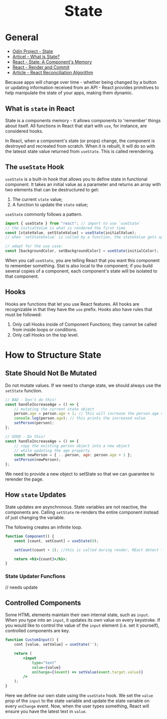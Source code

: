 <h1 style='text-align:center;font-size:3rem;'>State</h1>

# General

-   [Odin Project - State](https://www.theodinproject.com/lessons/node-path-react-new-introduction-to-state)
-   [Articel - What is State?](https://academind.com/tutorials/what-is-state)
-   [React - State: A Component's Memory](https://react.dev/learn/state-a-components-memory)
-   [React - Render and Commit](https://react.dev/learn/render-and-commit)
-   [Article - React Reconciliation Algorithm](https://medium.com/javarevisited/react-reconciliation-algorithm-86e3e22c1b40)

Because apps will change over time - whether being changed by a button or updating information received from an API - React provides primitives to help manipulate the state of your apps, making them dynamic.

## What is `state` in React

State is a components memory - it allows components to 'remember' things about itself. All functions in React that start with `use`, for instance, are considered hooks.

In React, when a component's state (or props) change, the component is destroyed and recreated from scratch. When it is rebuilt, it will do so with the latesst state value returned from `useState`. This is called rerendering.

## The `useState` Hook

`useState` is a built-in hook that allows you to define state in functional component. It takes an initial value as a parameter and returns an array with two elements that can be destructured to get:

1. The current `state` value;
2. A function to update the `state` value;

`useState` commonly follows a pattern.

```jsx
import { useState } from "react"; // import to use `useState`
// the initialValue is what is rendered the first time
const [stateValue, setStateValue] = useState(initialValue);
// when `setStateValue` is called by a function, the stateValue gets updated and remembers the new value, which it will use during the rerender process

// adapt for the use case:
const [backgroundColor, setBackgroundColor] = useState(initialColor);
```

When you call `useState`, you are telling React that you want this component to remember something. Stat is also local to the component; if you build several copies of a component, each component's state will be isolated to that component.

## Hooks

Hooks are functions that let you use React features. All hooks are recognizable in that they have the `use` prefix. Hooks also have rules that must be followed:

1. Only call Hooks inside of Component Functions; they cannot be called from inside loops or conditions.
2. Only call Hooks on the top level.

# How to Structure State

## State Should Not Be Mutated

Do not mutate values. If we need to change state, we should always use the `setState` function.

```jsx
// BAD - Don't do this!
const handleIncreaseAge = () => {
    // mutating the current state object
    person.age = person.age + 1; // this will increase the person.age value, but the page will never rerender to update the actual variable.
    console.log(person.age); // this prints the increased value
    setPerson(person);
};

// GOOD - Do this!
const handleIncreaseAge = () => {
    // copy the existing person object into a new object
    // while updating the age property
    const newPerson = { ...person, age: person.age + 1 };
    setPerson(newPerson);
};
```

We need to provide a new object to setState so that we can guarantee to rerender the page.

## How `state` Updates

State updates are asynchronous. State variables are not reactive, the components are. Calling `setState` re-renders the entire component instead of just changing the variable.

The following creates an infinite loop.

```jsx
function Component() {
    const [count, setCount] = useState(0);

    setCount(count + 1); //this is called during render, REact detect the change, and rerenders, infinitly.

    return <h1>{count}</h1>;
}
```

### State Updater Funcfions

// needs update

## Controlled Components

Some HTML elements maintain their own internal state, such as `input`. When you type into an `input`, it updates its own value on every keystroke. If you would like to control the value of the `input` element (i.e. set it yourself), controlled components are key.

```jsx
function CustomInput() {
    cont [value, setValue] = useState('');

    return (
        <input
            type="text"
            value={value}
            onChange={(event) => setValue(event.target.value)}
        />
    );
}
```

Here we define our own state using the `useState` hook. We set the `value` prop of the `input` to the state variable and update the state variable on every `onChange` event. Now, when the user types something, React will ensure you have the latest text in `value`.